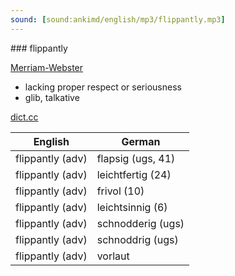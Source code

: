 ```yaml
---
sound: [sound:ankimd/english/mp3/flippantly.mp3]
---
```


\### flippantly

[Merriam-Webster](https://www.merriam-webster.com/dictionary/flippantly)

- lacking proper respect or seriousness
- glib, talkative

[dict.cc](https://www.dict.cc/flippantly)

| English        | German       |
| -------------- | ------------ |
| flippantly (adv) | flapsig (ugs, 41) |
| flippantly (adv) | leichtfertig (24) |
| flippantly (adv) | frivol (10) |
| flippantly (adv) | leichtsinnig (6) |
| flippantly (adv) | schnodderig (ugs) |
| flippantly (adv) | schnoddrig (ugs) |
| flippantly (adv) | vorlaut |

